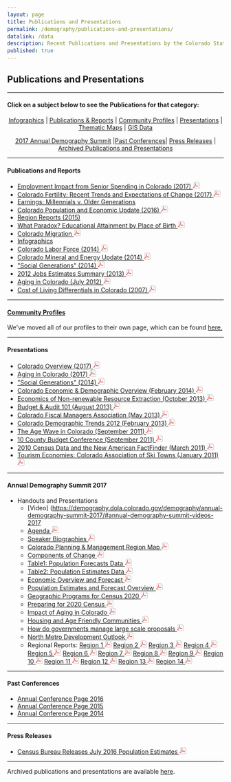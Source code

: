 ```yaml
---
layout: page
title: Publications and Presentations
permalink: /demography/publications-and-presentations/
datalink: /data
description: Recent Publications and Presentations by the Colorado State Demography Office
published: true
---
```


## Publications and Presentations

- - -

#### Click on a subject below to see the Publications for that category:


<div style="text-align: center;" markdown="1">

[Infographics](/demography/infographics#infographics) \| [Publications & Reports](#publications-and-reports) \| [Community Profiles](https://demography.dola.colorado.gov/community-profiles/) \| [Presentations](#presentations) \| [Thematic Maps](/gis/thematic-maps#thematic-maps) \| [GIS Data](/gis/gis-data#gis-data)

[2017 Annual Demography Summit](#annual-demography-summit-2017) \|[Past Conferences](#past-conferences)\| [Press Releases](#press-releases) \| [Archived Publications and Presentations](/demography/archived-publications-and-presentations#archived-publications-and-presentations)

</div>



- - -

#### Publications and Reports

- [Employment Impact from Senior Spending in Colorado (2017) ![pdf](/images/page_white_acrobat.png 'download pdf file')](https://drive.google.com/uc?export=download&id=0B2FMBVetYCVCSDBQVlE1WkQxUlE)
- [Colorado Fertility: Recent Trends and Expectations of Change (2017) ![pdf](/images/page_white_acrobat.png 'download pdf file')](https://drive.google.com/uc?export=download&id=0B2FMBVetYCVCRUxUQjg0R0NKSkU)
- [Earnings: Millennials v. Older Generations](https://demography.dola.colorado.gov/crosstabs/millennial-earnings/)
- [Colorado Population and Economic Update (2016) ![pdf](/images/page_white_acrobat.png 'download pdf file')](https://drive.google.com/uc?export=download&id=0ByjImPUKASTTQm5LSG5SMm16UFU)
- [Region Reports (2015)](/demography/region-reports-2014/)
- [What Paradox? Educational Attainment by Place of Birth ![pdf](/images/page_white_acrobat.png 'download pdf file')](https://drive.google.com/uc?export=download&id=0B2oqdPZKJqK7RDloZG45V2JmNmc)
- [Colorado Migration ![pdf](/images/page_white_acrobat.png 'download pdf file')](https://drive.google.com/uc?export=download&id=0B2oqdPZKJqK7TVRiYlI5RnR0Tms)
- [Infographics](/demography/infographics#infographics)
- [Colorado Labor Force (2014) ![pdf](/images/page_white_acrobat.png 'download pdf file')](https://drive.google.com/uc?export=download&id=0B2oqdPZKJqK7T3FqeGdUZDhUOGM)
- [Colorado Mineral and Energy Update (2014) ![pdf](/images/page_white_acrobat.png 'download pdf file')](https://drive.google.com/uc?export=download&id=0B2oqdPZKJqK7UWNjU1ZuVnVEUmc)
- [\"Social Generations\" (2014) ![pdf](/images/page_white_acrobat.png 'download pdf file')](https://drive.google.com/uc?export=download&id=0B2oqdPZKJqK7dU9uVzdzaE84c0k)
- [2012 Jobs Estimates Summary  (2013) ![pdf](/images/page_white_acrobat.png 'download pdf file')](https://drive.google.com/uc?export=download&id=0B2oqdPZKJqK7MEVncWlCVmNEVE0)
- [Aging in Colorado (July 2012) ![pdf](/images/page_white_acrobat.png 'download pdf file')](https://drive.google.com/uc?export=download&id=0B2oqdPZKJqK7NnhnQnVhWHdJV1E)
- [Cost of Living Differentials in Colorado (2007) ![pdf](/images/page_white_acrobat.png 'download pdf file')](https://drive.google.com/uc?export=download&id=0B2oqdPZKJqK7NE1XNDVrN2tBelE)


- - -
 
#### [Community Profiles](https://demography.dola.colorado.gov/community-profiles/)

We've moved all of our profiles to their own page, which can be found [here.](https://demography.dola.colorado.gov/community-profiles/)

- - -

#### Presentations

- [Colorado Overview (2017) ![pdf](/images/page_white_acrobat.png 'download pdf file')](https://drive.google.com/uc?export=download&id=0B9kZxy54UDqMZDFWVEpvb2dWSHM)
- [Aging in Colorado (2017) ![pdf](/images/page_white_acrobat.png 'download pdf file')](https://drive.google.com/uc?export=download&id=0B9kZxy54UDqMbklTdy1qNWc1bTQ)
- [\"Social Generations\" (2014) ![pdf](/images/page_white_acrobat.png 'download pdf file')](https://drive.google.com/uc?export=download&id=0B2oqdPZKJqK7bkxBeXN3TlFlNEE)
- [Colorado Economic & Demographic Overview (February 2014) ![pdf](/images/page_white_acrobat.png 'download pdf file')](https://drive.google.com/uc?export=download&id=0B2oqdPZKJqK7VnVocTdzS1ByV00)
- [Economics of Non-renewable Resource Extraction (October 2013) ![pdf](/images/page_white_acrobat.png 'download pdf file')](https://drive.google.com/uc?export=download&id=0B2oqdPZKJqK7aUNDRUZkamVpTlk)
- [Budget & Audit 101 (August 2013) ![pdf](/images/page_white_acrobat.png 'download pdf file')](https://drive.google.com/uc?export=download&id=0B2oqdPZKJqK7NVdvUldCeURyRUE)
- [Colorado Fiscal Managers Association (May 2013) ![pdf](/images/page_white_acrobat.png 'download pdf file')](https://drive.google.com/uc?export=download&id=0B2oqdPZKJqK7SW4zQVpvUGZWU2M)
- [Colorado Demographic Trends 2012 (February 2013) ![pdf](/images/page_white_acrobat.png 'download pdf file')](https://drive.google.com/uc?export=download&id=0B2oqdPZKJqK7ajJtekt1U1k3d0k)
- [The Age Wave in Colorado (September 2011) ![pdf](/images/page_white_acrobat.png 'download pdf file')](https://drive.google.com/uc?export=download&id=0B2oqdPZKJqK7SWxLUVhfUXc3VlE)
- [10 County Budget Conference (September 2011) ![pdf](/images/page_white_acrobat.png 'download pdf file')](https://drive.google.com/uc?export=download&id=0B2oqdPZKJqK7ZDRpWE5VblFQYzQ)
- [2010 Census Data and the New American FactFinder (March 2011) ![pdf](/images/page_white_acrobat.png 'download pdf file')](https://drive.google.com/uc?export=download&id=0B2oqdPZKJqK7c3F6aVk5LUlKd1U)
- [Tourism Economies: Colorado Association of Ski Towns (January 2011) ![pdf](/images/page_white_acrobat.png 'download pdf file')](https://drive.google.com/uc?export=download&id=0B2oqdPZKJqK7bHZRV3ZYZUhTcVE)

- - -

#### Annual Demography Summit 2017

- Handouts and Presentations
  - [Video] (https://demography.dola.colorado.gov/demography/annual-demography-summit-2017/#annual-demography-summit-videos-2017
  - [Agenda ![pdf](/images/page_white_acrobat.png 'download pdf file')](https://drive.google.com/uc?export=download&id=0B2FMBVetYCVCdUMwTm9DN25MQUk)
  - [Speaker Biographies ![pdf](/images/page_white_acrobat.png 'download pdf file')](https://drive.google.com/uc?export=download&id=0B2FMBVetYCVCQjJEejNQeVdhVUk)
  - [Colorado Planning & Management Region Map ![pdf](/images/page_white_acrobat.png 'download pdf file')](https://drive.google.com/uc?export=download&id=0B2FMBVetYCVCcWRFN1lSZWFfRms)
  - [Components of Change ![pdf](/images/page_white_acrobat.png 'download pdf file')](https://drive.google.com/uc?export=download&id=0B2FMBVetYCVCdXBtZU1WcmVERVk)
  - [Table1: Population Forecasts Data ![pdf](/images/page_white_acrobat.png 'download pdf file')](https://drive.google.com/uc?export=download&id=0B2FMBVetYCVCczZhUklHeG44Tm8)
  - [Table2: Population Estimates Data ![pdf](/images/page_white_acrobat.png 'download pdf file')](https://drive.google.com/uc?export=download&id=0B2FMBVetYCVCM09WS3pVVFdWdHc)
  - [Economic Overview and Forecast ![pdf](/images/page_white_acrobat.png 'download pdf file')](https://drive.google.com/uc?export=download&id=1A_F42fU6XE8AepZ84U55WKX5WYdRHQwr)
  - [Population Estimates and Forecast Overview ![pdf](/images/page_white_acrobat.png 'download pdf file')](https://drive.google.com/uc?export=download&id=1ggBXzZoo0c41ormIAmXH2mdWJbVgjMBq)
  - [Geographic Programs for Census 2020 ![pdf](/images/page_white_acrobat.png 'download pdf file')](https://drive.google.com/uc?export=download&id=1USZNr_cGxg6DjP3MoqNtzXFTFVQFcSb3)
  - [Preparing for 2020 Census ![pdf](/images/page_white_acrobat.png 'download pdf file')](https://drive.google.com/uc?export=download&id=154gWqzT_DXRDRhx78w2qyCuxPaCCdIVZ)
  - [Impact of Aging in Colorado ![pdf](/images/page_white_acrobat.png 'download pdf file')](https://drive.google.com/uc?export=download&id=14lEm_kcd8CHbH5ebYtVi0tZ9yVK05_kd)
  - [Housing and Age Friendly Communities ![pdf](/images/page_white_acrobat.png 'download pdf file')](https://drive.google.com/uc?export=download&id=1fUh_5qkwru5dme8SggMfw2oYaevglub9)
  - [How do governments manage large scale proposals ![pdf](/images/page_white_acrobat.png 'download pdf file')](https://drive.google.com/uc?export=download&id=1_jcWVSw7x-Wo4UXqiD0Shu-Hf4JMc6eq)
  - [North Metro Development Outlook ![pdf](/images/page_white_acrobat.png 'download pdf file')](https://drive.google.com/uc?export=download&id=1nyk9sCUTwAj-00t0ScZPSHG8l47pxX6p)
  - Regional Reports: 
    [Region 1 ![pdf](/images/page_white_acrobat.png 'download pdf file')](https://drive.google.com/uc?export=download&id=14dKySL-ipACpcCVR_gHqZyDVlL9IFzxJ)
    [Region 2 ![pdf](/images/page_white_acrobat.png 'download pdf file')](https://drive.google.com/uc?export=download&id=1VSKotsItrbmbO531vNOKZut8U2MUlX6P)
    [Region 3 ![pdf](/images/page_white_acrobat.png 'download pdf file')](https://drive.google.com/uc?export=download&id=1bnNk4lL1TMIehXpZpKJ1NF4CV2r-OJRe)
    [Region 4 ![pdf](/images/page_white_acrobat.png 'download pdf file')](https://drive.google.com/uc?export=download&id=1nLAgwZP_CkI3kwX3C0J8NpCJnW-X5NcC)
    [Region 5 ![pdf](/images/page_white_acrobat.png 'download pdf file')](https://drive.google.com/uc?export=download&id=15XdSVknk3NZwnTsMNWx84_jxxnBMysnc)
    [Region 6 ![pdf](/images/page_white_acrobat.png 'download pdf file')](https://drive.google.com/uc?export=download&id=1ed8ds-8t87haIZBHbsTx8TtON-T_jpW6)
    [Region 7 ![pdf](/images/page_white_acrobat.png 'download pdf file')](https://drive.google.com/uc?export=download&id=15nJI5UgJl-MXpnc7_pBEQ0EBJPKm43VI)
    [Region 8 ![pdf](/images/page_white_acrobat.png 'download pdf file')](https://drive.google.com/uc?export=download&id=1o0brJA3Ha8YBUv8USsZTeUpcF7EhU_Nb)
    [Region 9 ![pdf](/images/page_white_acrobat.png 'download pdf file')](https://drive.google.com/uc?export=download&id=1xn4VpSDEPPYECfq0YZZ-86c-3FY2-9QT)
    [Region 10 ![pdf](/images/page_white_acrobat.png 'download pdf file')](https://drive.google.com/uc?export=download&id=1OlyABEP-jVwY8WbeqjP4R9ksfYc-G3hJ)
    [Region 11 ![pdf](/images/page_white_acrobat.png 'download pdf file')](https://drive.google.com/uc?export=download&id=1AAObyMQ1YA_glU4CcYKYw9nlaKRf8B_V)
    [Region 12 ![pdf](/images/page_white_acrobat.png 'download pdf file')](https://drive.google.com/uc?export=download&id=1udq1FRK8zcj5Ho0drpHLAu1a_JrREc6p)
    [Region 13 ![pdf](/images/page_white_acrobat.png 'download pdf file')](https://drive.google.com/uc?export=download&id=1fDhLOHzUAQ3rvOI35tso9xgJXe52YnFi)
    [Region 14 ![pdf](/images/page_white_acrobat.png 'download pdf file')](https://drive.google.com/uc?export=download&id=1gY5WrSJzzYi8zqkFcsqXmMstZzoIj5Wm)
 
---

#### Past Conferences

 - [Annual Conference Page 2016](/demography/annual-demography-summit-2016/#annual-demography-summit-videos-2016)
 - [Annual Conference Page 2015](/demography/annual-demography-meeting-2015/#annual-demography-meeting-videos-2015)
 - [Annual Conference Page 2014](/demography/annual-demography-meeting-2014/#annual-demography-meeting-videos-2014)

- - -

#### Press Releases

   - [Census Bureau Releases July 2016 Population Estimates ![pdf](/images/page_white_acrobat.png 'download pdf file')](https://drive.google.com/uc?export=download&id=0ByjImPUKASTTRlBkT3NlVDZ1ZUE)  
   
- - -

Archived publications and presentations are available [here](/demography/archived-publications-and-presentations#archived-publications-and-presentations).
